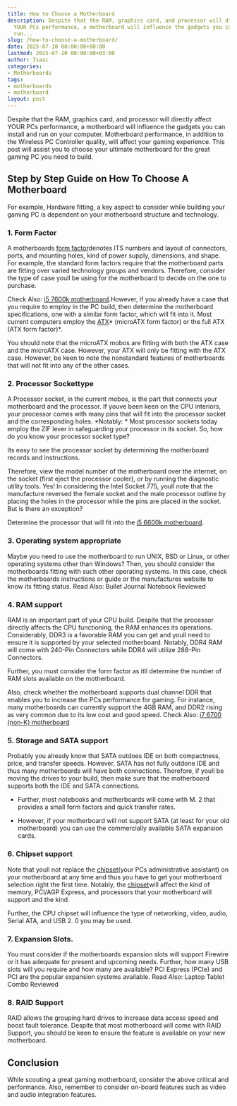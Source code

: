 ```yaml
---
title: How to Choose a Motherboard
description: Despite that the RAM, graphics card, and processor will directly affect
  YOUR PCs performance, a motherboard will influence the gadgets you can install and
  run...
slug: /how-to-choose-a-motherboard/
date: 2025-07-10 00:00:00+00:00
lastmod: 2025-07-10 00:00:00+03:00
author: Isaac
categories:
- Motherboards
tags:
- motherboards
- motherboard
layout: post
---
```

Despite that the RAM, graphics card, and processor will directly affect YOUR PCs performance, a motherboard will influence the gadgets you can install and run on your computer. Motherboard performance, in addition to the Wireless PC Controller quality, will affect your gaming experience. This post will assist you to choose your ultimate motherboard for the great gaming PC you need to build.

##  Step by Step Guide on How To Choose A Motherboard

For example, Hardware fitting, a key aspect to consider while building your gaming PC is dependent on your motherboard structure and technology.

###  1. Form Factor

A motherboards [form factor](https://en.wikipedia.org/wiki/Computer_form_factor)denotes ITS numbers and layout of connectors, ports, and mounting holes, kind of power supply, dimensions, and shape. For example, the standard form factors require that the motherboard parts are fitting over varied technology groups and vendors. Therefore, consider the type of case youll be using for the motherboard to decide on the one to purchase.

Check Also: [i5 7600k motherboard](https://pestpolicy.com/best-motherboard-for-i5-7600k/).However, if you already have a case that you require to employ in the PC build, then determine the motherboard specifications, one with a similar form factor, which will fit into it. Most current computers employ the [ATX](https://en.wikipedia.org/wiki/MicroATX)* (microATX form factor) or the full ATX (ATX form factor)*.

You should note that the microATX mobos are fitting with both the ATX case and the microATX case. However, your ATX will only be fitting with the ATX case. However, be keen to note the nonstandard features of motherboards that will not fit into any of the other cases.

###  2. Processor Sockettype

A Processor socket, in the current mobos, is the part that connects your motherboard and the processor. If youve been keen on the CPU interiors, your processor comes with many pins that will fit into the processor socket and the corresponding holes. *Notably: * Most processor sockets today employ the ZIF lever in safeguarding your processor in its socket. So, how do you know your processor socket type?

Its easy to see the processor socket by determining the motherboard records and instructions.

Therefore, view the model number of the motherboard over the internet, on the socket (first eject the processor cooler), or by running the diagnostic utility tools. Yes! In considering the Intel Socket 775, youll note that the manufacture reversed the female socket and the male processor outline by placing the holes in the processor while the pins are placed in the socket. But is there an exception?

Determine the processor that will fit into the [i5 6600k motherboard](https://pestpolicy.com/best-motherboard-for-i5-6600k/).

###  3. Operating system appropriate

Maybe you need to use the motherboard to run UNIX, BSD or Linux, or other operating systems other than Windows? Then, you should consider the motherboards fitting with such other operating systems. In this case, check the motherboards instructions or guide or the manufactures website to know its fitting status. Read Also: Bullet Journal Notebook Reviewed

###  4. RAM support

RAM is an important part of your CPU build. Despite that the processor directly affects the CPU functioning, the RAM enhances its operations. Considerably, DDR3 is a favorable RAM you can get and youll need to ensure it is supported by your selected motherboard. Notably, DDR4 RAM will come with 240-Pin Connectors while DDR4 will utilize 288-Pin Connectors.

Further, you must consider the form factor as itll determine the number of RAM slots available on the motherboard.

Also, check whether the motherboard supports dual channel DDR that enables you to increase the PCs performance for gaming. For instance, many motherboards can currently support the 4GB RAM, and DDR2 rising as very common due to its low cost and good speed. Check Also: [i7 6700 (non-K) motherboard](https://pestpolicy.com/best-motherboard-for-i7-6700/)

###  5. Storage and SATA support

Probably you already know that SATA outdoes IDE on both compactness, price, and transfer speeds. However, SATA has not fully outdone IDE and thus many motherboards will have both connections. Therefore, if youll be moving the drives to your build, then make sure that the motherboard supports both the IDE and SATA connections.

- Further, most notebooks and motherboards will come with M. 2 that provides a small form factors and quick transfer rates.

- However, if your motherboard will not support SATA (at least for your old motherboard) you can use the commercially available SATA expansion cards.

###  6. Chipset support

Note that youll not replace the [chipset](https://en.wikipedia.org/wiki/Chipset)(your PCs administrative assistant) on your motherboard at any time and thus you have to get your motherboard selection right the first time. Notably, the [chipset](https://www.intel.com/content/www/us/en/products/chipsets.html)will affect the kind of memory, PCI/AGP Express, and processors that your motherboard will support and the kind.

Further, the CPU chipset will influence the type of networking, video, audio, Serial ATA, and USB 2. 0 you may be used.

###  7. Expansion Slots.

You must consider if the motherboards expansion slots will support Firewire or it has adequate for present and upcoming needs. Further, how many USB slots will you require and how many are available? PCI Express (PCIe) and PCI are the popular expansion systems available. Read Also: Laptop Tablet Combo Reviewed

###  8. RAID Support

RAID allows the grouping hard drives to increase data access speed and boost fault tolerance. Despite that most motherboard will come with RAID Support, you should be keen to ensure the feature is available on your new motherboard.

##  Conclusion

While scouting a great gaming motherboard, consider the above critical and performance. Also, remember to consider on-board features such as video and audio integration features.
